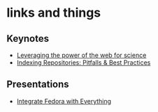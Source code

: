 
# links and things

## Keynotes

+ [Leveraging the power of the web for science](http://www.slideshare.net/kaythaney/leveraging-the-power-of-the-web-open-repositories-2015)
+ [Indexing Repositories: Pitfalls & Best Practices](http://www.or2015.net/wp-content/uploads/2015/06/or-2015-anurag-google-scholar.pdf)

## Presentations

+ [Integrate Fedora with Everything](https://www.ats.amherst.edu/~acoburn/integration/#/)


